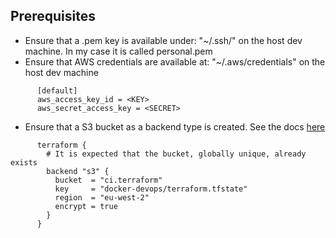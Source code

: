 ## Prerequisites
- Ensure that a .pem key is available under: "~/.ssh/" on the host dev machine. In my case it is called personal.pem
- Ensure that AWS credentials are available at: "~/.aws/credentials" on the host dev machine
```
      [default]
      aws_access_key_id = <KEY>
      aws_secret_access_key = <SECRET>
```
- Ensure that a S3 bucket as a backend type is created. See the docs [here](https://www.terraform.io/docs/backends/types/s3.html)
```
      terraform {
        # It is expected that the bucket, globally unique, already exists
        backend "s3" {
          bucket  = "ci.terraform"
          key     = "docker-devops/terraform.tfstate"
          region  = "eu-west-2"
          encrypt = true
        }
      }
```
